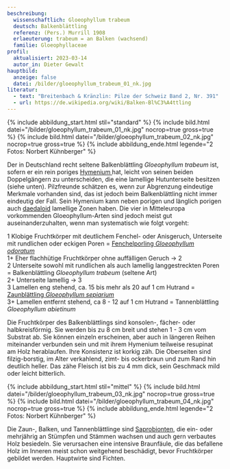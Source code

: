 ```yaml
---
beschreibung:
  wissenschaftlich: Gloeophyllum trabeum
  deutsch: Balkenblättling
  referenz: (Pers.) Murrill 1908
  erlaeuterung: trabeum = an Balken (wachsend)
  familie: Gloeophyllaceae
profil:
  aktualisiert: 2023-03-14
  autor_in: Dieter Gewalt
hauptbild:
  anzeige: false
  datei: /bilder/gloeophyllum_trabeum_01_nk.jpg
literatur:
  - text: "Breitenbach & Kränzlin: Pilze der Schweiz Band 2, Nr. 391"
  - url: https://de.wikipedia.org/wiki/Balken-Bl%C3%A4ttling
---
```

{% include abbildung_start.html stil="standard" %}
{% include bild.html datei="/bilder/gloeophyllum_trabeum_01_nk.jpg" nocrop=true gross=true %}
{% include bild.html datei="/bilder/gloeophyllum_trabeum_02_nk.jpg" nocrop=true gross=true %}
{% include abbildung_ende.html legende="2 Fotos: Norbert Kühnberger" %}

Der in Deutschland recht seltene Balkenblättling *Gloeophyllum trabeum* ist, sofern er ein rein poriges [Hymenium ](Hymenium "Glossar")hat, leicht von seinen beiden Doppelgängern zu unterscheiden, die eine lamellige Hutunterseite besitzen (siehe unten). Pilzfreunde schätzen es, wenn zur Abgrenzung eindeutige Merkmale vorhanden sind, das ist jedoch beim Balkenblättling nicht immer eindeutig der Fall. Sein Hymenium kann neben porigen und länglich porigen auch [daedaloid](daedaloid "Glossar") lamellige Zonen haben. Die vier in Mitteleuropa vorkommenden Gloeophyllum-Arten sind jedoch meist gut auseinanderzuhalten, wenn man systematisch wie folgt vorgeht:

1 Klobige Fruchtkörper mit deutlichem Fenchel- oder Anisgeruch, Unterseite mit rundlichen oder eckigen Poren = [Fenchelporling *Gloeophyllum odoratum*](/pilze/gloeophyllum-odoratum-fenchelporling)\
1+ Eher flachhütige Fruchtkörper ohne auffälligen Geruch -> 2\
2 Unterseite sowohl mit rundlichen als auch lamellig langgestreckten Poren = Balkenblättling *Gloeophyllum trabeum* (seltene Art)\
2+ Unterseite lamellig -> 3\
3 Lamellen eng stehend, ca. 15 bis mehr als 20 auf 1 cm Hutrand = [Zaunblättling *Gloeophyllum sepiarium*](/pilze/gloeophyllum-sepiarium-zaunblättling)\
3+ Lamellen entfernt stehend, ca 8 - 12 auf 1 cm Hutrand = Tannenblättling *Gloeophyllum abietinum*

Die Fruchtkörper des Balkenblättlings sind konsolen-, fächer- oder halbkreisförmig. Sie werden bis zu 8 cm breit und stehen 1 - 3 cm vom Substrat ab. Sie können einzeln erscheinen, aber auch in längeren Reihen miteinander verbunden sein und mit ihrem Hymenium teilweise resupinat am Holz herablaufen. Ihre Konsistenz ist korkig zäh. Die Oberseiten sind filzig-borstig, im Alter verkahlend, zimt- bis ockerbraun und zum Rand hin deutlich heller. Das zähe Fleisch ist bis zu 4 mm dick, sein Geschmack mild oder leicht bitterlich.

{% include abbildung_start.html stil="mittel" %}
{% include bild.html datei="/bilder/gloeophyllum_trabeum_03_nk.jpg" nocrop=true gross=true %}
{% include bild.html datei="/bilder/gloeophyllum_trabeum_04_nk.jpg" nocrop=true gross=true %}
{% include abbildung_ende.html legende="2 Fotos: Norbert Kühnberger" %}

Die Zaun-, Balken, und Tannenblättlinge sind [Saprobionten](saprobiontisch "Glossar"), die ein-  oder mehrjährig an Stümpfen und Stämmen wachsen und auch gern verbautes Holz besiedeln. Sie verursachen eine intensive Braunfäule, die das befallene Holz im Inneren meist schon weitgehend beschädigt, bevor Fruchtkörper gebildet werden. Hauptwirte sind Fichten.